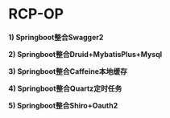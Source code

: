 # RCP-OP
**1) Springboot整合Swagger2**

**2) Springboot整合Druid+MybatisPlus+Mysql**

**3) Springboot整合Caffeine本地缓存**

**4) Springboot整合Quartz定时任务**

**5) Springboot整合Shiro+Oauth2**